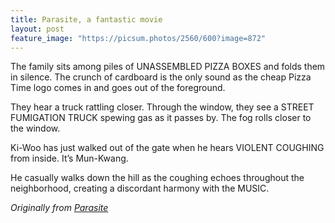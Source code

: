 ```yaml
---
title: Parasite, a fantastic movie
layout: post
feature_image: "https://picsum.photos/2560/600?image=872"
---
```


The family sits among piles of UNASSEMBLED PIZZA BOXES and
folds them in silence. The crunch of cardboard is the only
sound as the cheap Pizza Time logo comes in and goes out of the
foreground.

They hear a truck rattling closer. Through the window, they
see a STREET FUMIGATION TRUCK spewing gas as it passes by. The
fog rolls closer to the window.

Ki-Woo has just walked out of the gate when he hears VIOLENT
COUGHING from inside. It’s Mun-Kwang.

He casually walks down the hill as the coughing echoes
throughout the neighborhood, creating a discordant harmony with
the MUSIC.

_Originally from [Parasite](https://deadline.com/wp-content/uploads/2020/01/parasite-script.pdf)_
